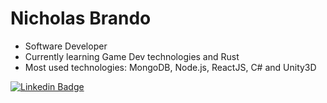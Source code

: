 # Nicholas Brando

- Software Developer
- Currently learning Game Dev technologies and Rust
- Most used technologies: MongoDB, Node.js, ReactJS, C# and Unity3D

[![Linkedin Badge](https://img.shields.io/badge/-LinkedIn-blue?style=flat-square&logo=Linkedin&logoColor=white&link=https://www.linkedin.com/in/nicholas-brandao-developer/)](https://www.linkedin.com/in/nicholas-brandao-developer/)

